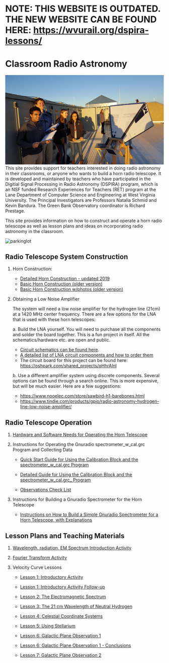 # NOTE: THIS WEBSITE IS OUTDATED. THE NEW WEBSITE CAN BE FOUND HERE: https://wvurail.org/dspira-lessons/ 

# Classroom Radio Astronomy

![rooftop](Students_w_Horn_roof.jpg)
This site provides support for teachers interested in doing radio astronomy in their classrooms, or anyone who wants to build a horn radio telescope. It is developed and maintained by teachers who have participated in the Digitial Signal Processing in Radio Astronomy (DSPIRA) program, which is an NSF funded Research Experiences for Teachers (RET) program at the Lane Department of Computer Science and Engineering at West Virginia University. The Principal Investigators are Professors Natalia Schmid and Kevin Bandura. The Green Bank Observatory coordinator is Richard Prestage.

This site provides information on how to construct and operate a horn radio telescope as well as lesson plans and ideas on incorporating radio astronomy in the classroom.

![parkinglot](Students_w_Horn_parkinlot.jpg)

## Radio Telescope System Construction

1. Horn Construction:
      * [Detailed Horn Construction - updated 2019](/Files_uploaded/DSPIRA_Horn_Assembly_2019b.pdf)
      * [Basic Horn Construction (older version)](/Files_uploaded/DSPIRA_Horn_Assembly.pdf)
      * [Basic Horn Construction w/photos (older version)](/Files_uploaded/HornTelescope_Design_CRA.pdf)
      
2. Obtaining a Low Noise Amplifier
  
      The system will need a low noise amplifier for the hydrogen line (21cm) at a 1420 MHz center frequency. There are a few options for the LNA that is used with these horn telescopes:
    
      a. Build the LNA yourself. You will need to purchase all the components and solder the board together. This is a fun project in itself. All the schematics/hardware etc. are open and public.
      * [Circuit schematics can be found here](/Files_uploaded/Neutral_Hydrogen_amplifier_v3.pdf).
      * [A detailed list of LNA circuit components and how to order them](/Files_uploaded/LNA_OrderingParts_Info.pdf)
      * The circuit board for this project can be found here: <https://oshpark.com/shared_projects/qHhrAlnI>

      b. Use a different amplifier system using discrete components. Several options can be found through a search online. This is more expensive, but will be much easier. Here are a few suggestions:
      * https://www.nooelec.com/store/sawbird-h1-barebones.html 
      * https://www.tindie.com/products/gpio/radio-astronomy-hydrogen-line-low-noise-amplifier/ 

   
## Radio Telescope Operation
1. [Hardware and Software Needs for Operating the Horn Telescope](/Files_uploaded/Hardware&Software_Needs_HornTelescope.pdf)

2. Instructions for Operating the Gnuradio spectrometer_w_cal.grc Program and Collecting Data

   * [Quick Start Guide for Using the Calibration Block and the spectrometer_w_cal.grc Program](/Files_uploaded/Quickstart_Instructions_for_spectrum_w_cal.pdf)
   
   * [Detailed Guide for Using the Calibration Block and the spectrometer_w_cal.grc_ Program](/Files_uploaded/Instructions_For_Gnuradio_spectrum_w_cal.pdf)
   
   * [Observations Check List](/Files_uploaded/Observations_CheckList.pdf)
   
3. Instructions for Building a Gnuradio Spectrometer for the Horn Telescope

   * [Instructions on How to Build a Simple Gnuradio Spectrometer for a Horn Telescope, with Explanations](/Files_uploaded/Building_GnuRadio_Spectrometer_part1.pdf)

## Lesson Plans and Teaching Materials

1. [Wavelength, radiation, EM Spectrum Introduction Activity](/Files_uploaded/wavelengths_radiation_EM_intro.pdf)

2. [Fourier Transform Activity](/Files_uploaded/FourierTransform_Activity.pdf)

3. Velocity Curve Lessons

   * [Lesson 1: Introductory Activity](/Files_uploaded/VelocityCurve_Lesson1_2018.pdf)
   
   * [Lesson 1: Introductory Activity Follow-up](/Files_uploaded/VelocityCurve_Lesson1_Followup_2018.pdf)
   
   * [Lesson 2: The Electromagnetic Spectrum](/Files_uploaded/VelocityCurve_Lesson2_2018.pdf)
   
   * [Lesson 3: The 21 cm Wavelength of Neutral Hydrogen](/Files_uploaded/VelocityCurve_Lesson3_2018.pdf)
   
   * [Lesson 4: Celestial Coordinate Systems](/Files_uploaded/VelocityCurve_Lesson4_2018.pdf)
   
   * [Lesson 5: Using Stellarium](/Files_uploaded/VelocityCurve_Lesson5_2018.pdf)
   
   * [Lesson 6: Galactic Plane Observation 1](/Files_uploaded/VelocityCurve_Lesson6_GalacticPlaneObservation1_2018.pdf)
   
   * [Lesson 6: Galactic Plane Observation 1 - Conclusions](/Files_uploaded/VelocityCurve_Lesson6_GalacticPlaneObservation1_Conclusions_2018.pdf)
   
   * [Lesson 7: Galactic Plane Observation 2](/Files_uploaded/APPhysics_AstroLesson7_GalacticPlaneObservation2_2019.pdf)
   
